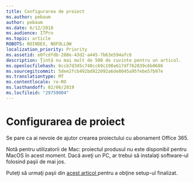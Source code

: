 ```yaml
---
title: Configurarea de proiect
ms.author: pebaum
author: pebaum
ms.date: 6/12/2018
ms.audience: ITPro
ms.topic: article
ROBOTS: NOINDEX, NOFOLLOW
localization_priority: Priority
ms.assetid: e0fcdfdb-288e-43d2-a445-7b63e594afc6
description: Ţintă nu mai mult de 500 de cuvinte pentru un articol.
ms.openlocfilehash: 6ccb7d345c748cc69c190a617df762839c6b0686
ms.sourcegitcommit: 5dee2fcb492bd922092a6de8045a95febe57b97e
ms.translationtype: MT
ms.contentlocale: ro-RO
ms.lasthandoff: 02/06/2019
ms.locfileid: "29759004"
---
```

# <a name="setting-up-project"></a>Configurarea de proiect

Se pare ca ai nevoie de ajutor crearea proiectului cu abonament Office 365.
  
Notă pentru utilizatorii de Mac: proiectul produsul nu este disponibil pentru MacOS în acest moment. Dacă aveţi un PC, ar trebui să instalaţi software-ul folosind paşii de mai jos.
  
Puteţi să urmaţi paşii din [acest articol ](https://support.office.com/article/7059249b-d9fe-4d61-ab96-5c5bf435f281.aspx)pentru a obţine setup-ul finalizat.
  

